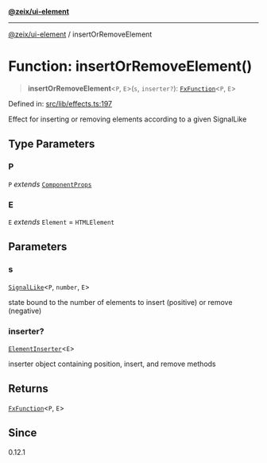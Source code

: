 [**@zeix/ui-element**](../README.md)

***

[@zeix/ui-element](../globals.md) / insertOrRemoveElement

# Function: insertOrRemoveElement()

> **insertOrRemoveElement**\<`P`, `E`\>(`s`, `inserter?`): [`FxFunction`](../type-aliases/FxFunction.md)\<`P`, `E`\>

Defined in: [src/lib/effects.ts:197](https://github.com/zeixcom/ui-element/blob/019cf77c80beb600bfb17e452913f013b9d638c1/src/lib/effects.ts#L197)

Effect for inserting or removing elements according to a given SignalLike

## Type Parameters

### P

`P` *extends* [`ComponentProps`](../type-aliases/ComponentProps.md)

### E

`E` *extends* `Element` = `HTMLElement`

## Parameters

### s

[`SignalLike`](../type-aliases/SignalLike.md)\<`P`, `number`, `E`\>

state bound to the number of elements to insert (positive) or remove (negative)

### inserter?

[`ElementInserter`](../type-aliases/ElementInserter.md)\<`E`\>

inserter object containing position, insert, and remove methods

## Returns

[`FxFunction`](../type-aliases/FxFunction.md)\<`P`, `E`\>

## Since

0.12.1
